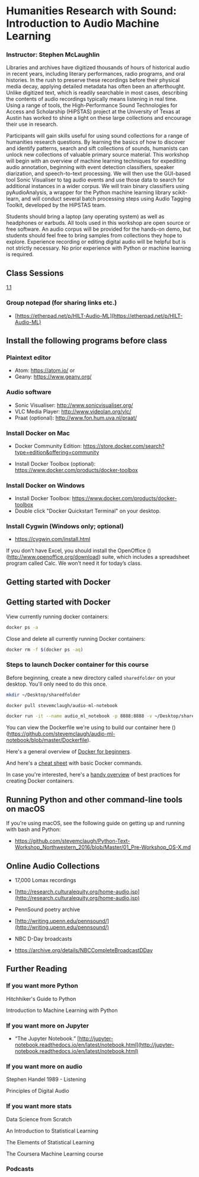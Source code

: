 # Humanities Research with Sound: Introduction to Audio Machine Learning

### Instructor: Stephen McLaughlin

Libraries and archives have digitized thousands of hours of historical audio in recent years, including literary performances, radio programs, and oral histories. In the rush to preserve these recordings before their physical media decay, applying detailed metadata has often been an afterthought. Unlike digitized text, which is readily searchable in most cases, describing the contents of audio recordings typically means listening in real time. Using a range of tools, the High-Performance Sound Technologies for Access and Scholarship (HiPSTAS) project at the University of Texas at Austin has worked to shine a light on these large collections and encourage their use in research.

Participants will gain skills useful for using sound collections for a range of humanities research questions. By learning the basics of how to discover and identify patterns, search and sift collections of sounds, humanists can unlock new collections of valuable primary source material. This workshop will begin with an overview of machine learning techniques for expediting audio annotation, beginning with event detection classifiers, speaker diarization, and speech-to-text processing. We will then use the GUI-based tool Sonic Visualiser to tag audio events and use those data to search for additional instances in a wider corpus. We will train binary classifiers using pyAudioAnalysis, a wrapper for the Python machine learning library scikit-learn, and will conduct several batch processing steps using Audio Tagging Toolkit, developed by the HiPSTAS team.

Students should bring a laptop (any operating system) as well as headphones or earbuds. All tools used in this workshop are open source or free software. An audio corpus will be provided for the hands-on demo, but students should feel free to bring samples from collections they hope to explore. Experience recording or editing digital audio will be helpful but is not strictly necessary. No prior experience with Python or machine learning is required.

## Class Sessions

[1.1](Day_1/1.1.md)



### Group notepad (for sharing links etc.)

- [https://etherpad.net/p/HILT-Audio-ML](https://etherpad.net/p/HILT-Audio-ML)



## Install the following programs before class

### Plaintext editor

- Atom: https://atom.io/
or
- Geany: https://www.geany.org/

### Audio software

- Sonic Visualiser: http://www.sonicvisualiser.org/
- VLC Media Player: http://www.videolan.org/vlc/
- Praat (optional): http://www.fon.hum.uva.nl/praat/

### Install Docker on Mac

- Docker Community Edition: https://store.docker.com/search?type=edition&offering=community

- Install Docker Toolbox (optional): https://www.docker.com/products/docker-toolbox


### Install Docker on Windows

- Install Docker Toolbox: https://www.docker.com/products/docker-toolbox
- Double click "Docker Quickstart Terminal" on your desktop.


### Install Cygwin (Windows only; optional)

- https://cygwin.com/install.html


If you don’t have Excel, you should install the OpenOffice ()(http://www.openoffice.org/download) suite, which includes a spreadsheet program called Calc. We won’t need it for today’s class.



## Getting started with Docker


## Getting started with Docker

View currently running docker containers:

```bash
docker ps -a
```

Close and delete all currently running Docker containers:

```bash
docker rm -f $(docker ps -aq)
```

### Steps to launch Docker container for this course

Before beginning, create a new directory called `sharedfolder` on your desktop. You'll only need to do this once.

```bash
mkdir ~/Desktop/sharedfolder
```

```bash
docker pull stevemclaugh/audio-ml-notebook

docker run -it --name audio_ml_notebook -p 8888:8888 -v ~/Desktop/sharedfolder:/home/sharedfolder stevemclaugh/audio-ml-notebook
```

You can view the Dockerfile we're using to build our container here ()(https://github.com/stevemclaugh/audio-ml-notebook/blob/master/Dockerfile).

Here's a general overview of [Docker for beginners](https://prakhar.me/docker-curriculum/).

And here's a [cheat sheet](https://www.docker.com/sites/default/files/Docker_CheatSheet_08.09.2016_0.pdf) with basic Docker commands.

In case you're interested, here's a [handy overview](https://docs.docker.com/engine/userguide/eng-image/dockerfile_best-practices/) of best practices for creating Docker containers.


## Running Python and other command-line tools on macOS

If you're using macOS, see the following guide on getting up and running with bash and Python:
- https://github.com/stevemclaugh/Python-Text-Workshop_Northwestern_2016/blob/Master/01_Pre-Workshop_OS-X.md

## Online Audio Collections

- 17,000 Lomax recordings
- [http://research.culturalequity.org/home-audio.jsp](http://research.culturalequity.org/home-audio.jsp)

- PennSound poetry archive
- [http://writing.upenn.edu/pennsound/](http://writing.upenn.edu/pennsound/)

- NBC D-Day broadcasts
- https://archive.org/details/NBCCompleteBroadcastDDay




## Further Reading



### If you want more Python

Hitchhiker's Guide to Python

Introduction to Machine Learning with Python


### If you want more on Jupyter

-   “The Jupyter Notebook.” [http://jupyter-notebook.readthedocs.io/en/latest/notebook.html](http://jupyter-notebook.readthedocs.io/en/latest/notebook.html)



### If you want more on audio

Stephen Handel 1989 - Listening

Principles of Digital Audio


### If you want more stats

Data Science from Scratch

An Introduction to Statistical Learning

The Elements of Statistical Learning

The Coursera Machine Learning course



### Podcasts
